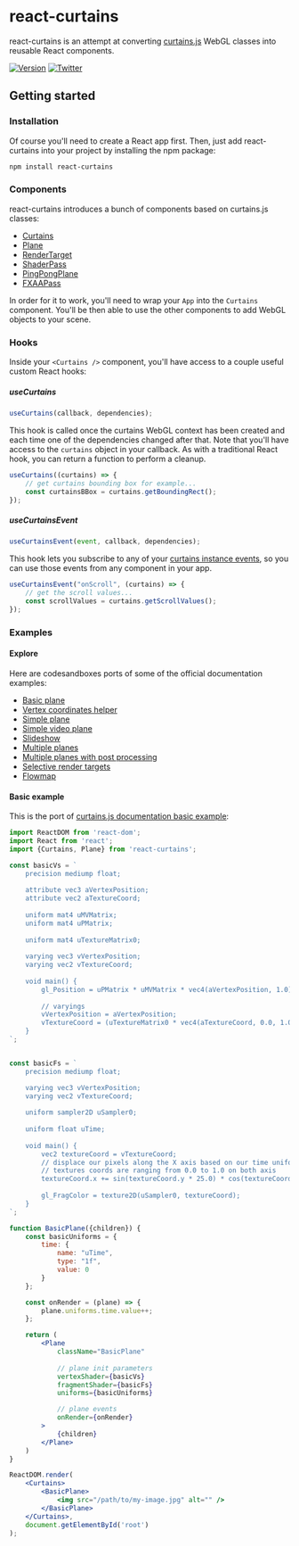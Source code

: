 <h1>react-curtains</h1>

react-curtains is an attempt at converting <a href="https://github.com/martinlaxenaire/curtainsjs">curtains.js</a> WebGL classes into reusable React components.

[![Version](https://img.shields.io/npm/v/react-curtains?style=flat&colorA=f5f5f5&colorB=f5f5f5)](https://npmjs.com/package/react-curtains)
[![Twitter](https://img.shields.io/twitter/follow/webdesign_ml?label=%40webdesign_ml&style=flat&colorA=f5f5f5&colorB=f5f5f5&logo=twitter&logoColor=000000)](https://twitter.com/webdesign_ml)

## Getting started

### Installation

Of course you'll need to create a React app first. Then, just add react-curtains into your project by installing the npm package:

```bash
npm install react-curtains
```

### Components

react-curtains introduces a bunch of components based on curtains.js classes:

- [Curtains](curtains.md)
- [Plane](plane.md)
- [RenderTarget](render-target.md)
- [ShaderPass](shader-pass.md)
- [PingPongPlane](ping-pong-plane.md)
- [FXAAPass](fxaa-pass.md)

In order for it to work, you'll need to wrap your `App` into the `Curtains` component. You'll be then able to use the other components to add WebGL objects to your scene.

### Hooks

Inside your `<Curtains />` component, you'll have access to a couple useful custom React hooks:

##### useCurtains

```javascript
useCurtains(callback, dependencies);
```

This hook is called once the curtains WebGL context has been created and each time one of the dependencies changed after that. Note that you'll have access to the `curtains` object in your callback.
As with a traditional React hook, you can return a function to perform a cleanup.

```javascript
useCurtains((curtains) => {
    // get curtains bounding box for example...
    const curtainsBBox = curtains.getBoundingRect();
});
```

##### useCurtainsEvent

```javascript
useCurtainsEvent(event, callback, dependencies);
```

This hook lets you subscribe to any of your <a href="https://www.curtainsjs.com/curtains-class.html#events">curtains instance events</a>, so you can use those events from any component in your app.

```javascript
useCurtainsEvent("onScroll", (curtains) => {
    // get the scroll values...
    const scrollValues = curtains.getScrollValues();
});
```

### Examples

#### Explore

Here are codesandboxes ports of some of the official documentation examples:

- <a href="https://codesandbox.io/s/react-curtains-basic-plane-h30ie">Basic plane</a>
- <a href="https://codesandbox.io/s/react-curtains-vertex-coordinates-helper-b0b06">Vertex coordinates helper</a>
- <a href="https://codesandbox.io/s/react-curtains-simple-plane-ukzxi">Simple plane</a>
- <a href="https://codesandbox.io/s/react-curtains-simple-video-plane-ckozr">Simple video plane</a>
- <a href="https://codesandbox.io/s/react-curtains-slideshow-i7uim">Slideshow</a>
- <a href="https://codesandbox.io/s/react-curtains-multiple-planes-zh9bt">Multiple planes</a>
- <a href="https://codesandbox.io/s/react-curtains-multiple-planes-post-processed-1g5zj">Multiple planes with post processing</a>
- <a href="https://codesandbox.io/s/react-curtains-selective-render-targets-vbsez">Selective render targets</a>
- <a href="https://codesandbox.io/s/react-curtains-flowmap-0hn2t">Flowmap</a>

#### Basic example

This is the port of <a href="https://www.curtainsjs.com/examples/basic-plane/index.html">curtains.js documentation basic example</a>:

```jsx
import ReactDOM from 'react-dom';
import React from 'react';
import {Curtains, Plane} from 'react-curtains';

const basicVs = `
    precision mediump float;
    
    attribute vec3 aVertexPosition;
    attribute vec2 aTextureCoord;
    
    uniform mat4 uMVMatrix;
    uniform mat4 uPMatrix;
    
    uniform mat4 uTextureMatrix0;
    
    varying vec3 vVertexPosition;
    varying vec2 vTextureCoord;
    
    void main() {
        gl_Position = uPMatrix * uMVMatrix * vec4(aVertexPosition, 1.0);
        
        // varyings
        vVertexPosition = aVertexPosition;
        vTextureCoord = (uTextureMatrix0 * vec4(aTextureCoord, 0.0, 1.0)).xy;
    }
`;


const basicFs = `
    precision mediump float;

    varying vec3 vVertexPosition;
    varying vec2 vTextureCoord;
    
    uniform sampler2D uSampler0;
    
    uniform float uTime;
    
    void main() {
        vec2 textureCoord = vTextureCoord;
        // displace our pixels along the X axis based on our time uniform
        // textures coords are ranging from 0.0 to 1.0 on both axis
        textureCoord.x += sin(textureCoord.y * 25.0) * cos(textureCoord.x * 25.0) * (cos(uTime / 50.0)) / 25.0;
        
        gl_FragColor = texture2D(uSampler0, textureCoord);
    }
`;

function BasicPlane({children}) {
    const basicUniforms = {
        time: {
            name: "uTime",
            type: "1f",
            value: 0
        }
    };

    const onRender = (plane) => {
        plane.uniforms.time.value++;
    };

    return (
        <Plane
            className="BasicPlane"
            
            // plane init parameters
            vertexShader={basicVs}
            fragmentShader={basicFs}
            uniforms={basicUniforms}

            // plane events
            onRender={onRender}
        >
            {children}
        </Plane>
    )
}

ReactDOM.render(
    <Curtains>
        <BasicPlane>
            <img src="/path/to/my-image.jpg" alt="" />
        </BasicPlane>
    </Curtains>,
    document.getElementById('root')
);
```
